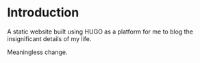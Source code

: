 # Introduction

A static website built using HUGO as a platform for me to blog the insignificant details of my life.

Meaningless change.